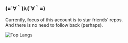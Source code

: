 ### (=´∀｀)λ(´∀｀=)
  
Currently, focus of this account is to star friends' repos.  
And there is no need to follow back (perhaps). 
<!--- However, welcome to follow [@raptazure](https://github.com/raptazure). Thanks a lot! XD -->

![Top Langs](https://github-readme-stats.vercel.app/api/top-langs/?username=raptazure&langs_count=9&layout=compact&hide=html,go,javascript)
